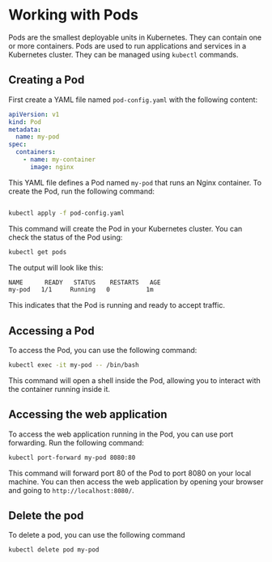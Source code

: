 # Working with Pods

Pods are the smallest deployable units in Kubernetes. They can contain one or more containers.
Pods are used to run applications and services in a Kubernetes cluster. They can be managed using `kubectl` commands.

## Creating a Pod

First create a YAML file named `pod-config.yaml` with the following content:

```yaml
apiVersion: v1
kind: Pod
metadata:
  name: my-pod
spec:
  containers:
    - name: my-container
      image: nginx
```
This YAML file defines a Pod named `my-pod` that runs an Nginx container.
To create the Pod, run the following command:

```bash

kubectl apply -f pod-config.yaml
```
This command will create the Pod in your Kubernetes cluster.
You can check the status of the Pod using:

```bash
kubectl get pods
```

The output will look like this:

```bash
NAME      READY   STATUS    RESTARTS   AGE
my-pod   1/1     Running   0          1m
```
This indicates that the Pod is running and ready to accept traffic.
## Accessing a Pod
To access the Pod, you can use the following command:

```bash 
kubectl exec -it my-pod -- /bin/bash
```
This command will open a shell inside the Pod, allowing you to interact with the container running inside it.

## Accessing the web application
To access the web application running in the Pod, you can use port forwarding. Run the following command:

```bash
kubectl port-forward my-pod 8080:80
```
This command will forward port 80 of the Pod to port 8080 on your local machine. You can then access the web application by opening your browser and going to `http://localhost:8080/`.

## Delete the pod
To delete a pod, you can use the following command

```bash
kubectl delete pod my-pod
```